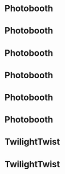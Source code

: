 # Photobooth
# Photobooth
# Photobooth
# Photobooth
# Photobooth
# Photobooth
# TwilightTwist
# TwilightTwist

